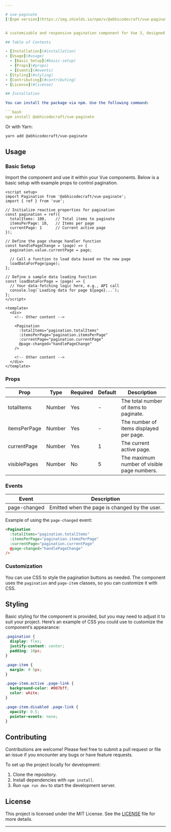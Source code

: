 ```yaml
---

# vue-paginate
[![npm version](https://img.shields.io/npm/v/@abhicodecraft/vue-paginate.svg)](https://www.npmjs.com/package/@abhicodecraft/vue-paginate)


A customizable and responsive pagination component for Vue 3, designed to provide a seamless pagination experience. Easily integrate it into your Vue projects to manage large data sets with a clean and interactive pagination interface.

## Table of Contents

- [Installation](#installation)
- [Usage](#usage)
  - [Basic Setup](#basic-setup)
  - [Props](#props)
  - [Events](#events)
- [Styling](#styling)
- [Contributing](#contributing)
- [License](#license)

## Installation

You can install the package via npm. Use the following command:

```bash
npm install @abhicodecraft/vue-paginate
```

Or with Yarn:

```bash
yarn add @abhicodecraft/vue-paginate
```

## Usage

### Basic Setup

Import the component and use it within your Vue components. Below is a basic setup with example props to control pagination.

```vue
<script setup>
import Pagination from '@abhicodecraft/vue-paginate';
import { ref } from 'vue';

// Initialize reactive properties for pagination
const pagination = ref({
  totalItems: 100,    // Total items to paginate
  itemsPerPage: 10,   // Items per page
  currentPage: 1      // Current active page
});

// Define the page change handler function
const handlePageChange = (page) => {
  pagination.value.currentPage = page;
  
  // Call a function to load data based on the new page
  loadDataForPage(page);
};

// Define a sample data loading function
const loadDataForPage = (page) => {
  // Your data-fetching logic here, e.g., API call
  console.log(`Loading data for page ${page}...`);
};
</script>

<template>
  <div>
    <!-- Other content -->

    <Pagination
      :totalItems="pagination.totalItems"
      :itemsPerPage="pagination.itemsPerPage"
      :currentPage="pagination.currentPage"
      @page-changed="handlePageChange"
    />

    <!-- Other content -->
  </div>
</template>
```

### Props

| Prop         | Type    | Required | Default | Description                                       |
|--------------|---------|----------|---------|---------------------------------------------------|
| totalItems   | Number  | Yes      | -       | The total number of items to paginate.            |
| itemsPerPage | Number  | Yes      | -       | The number of items displayed per page.           |
| currentPage  | Number  | Yes      | 1       | The current active page.                          |
| visiblePages | Number  | No       | 5       | The maximum number of visible page numbers.       |

### Events

| Event        | Description                                      |
|--------------|--------------------------------------------------|
| page-changed | Emitted when the page is changed by the user.    |

Example of using the `page-changed` event:

```html
<Pagination
  :totalItems="pagination.totalItems"
  :itemsPerPage="pagination.itemsPerPage"
  :currentPage="pagination.currentPage"
  @page-changed="handlePageChange"
/>
```

### Customization

You can use CSS to style the pagination buttons as needed. The component uses the `pagination` and `page-item` classes, so you can customize it with CSS.

## Styling

Basic styling for the component is provided, but you may need to adjust it to suit your project. Here’s an example of CSS you could use to customize the component’s appearance:

```css
.pagination {
  display: flex;
  justify-content: center;
  padding: 10px;
}

.page-item {
  margin: 0 5px;
}

.page-item.active .page-link {
  background-color: #007bff;
  color: white;
}

.page-item.disabled .page-link {
  opacity: 0.5;
  pointer-events: none;
}
```

## Contributing

Contributions are welcome! Please feel free to submit a pull request or file an issue if you encounter any bugs or have feature requests.

To set up the project locally for development:

1. Clone the repository.
2. Install dependencies with `npm install`.
3. Run `npm run dev` to start the development server.

## License

This project is licensed under the MIT License. See the [LICENSE](./LICENSE) file for more details.

--- 
```


